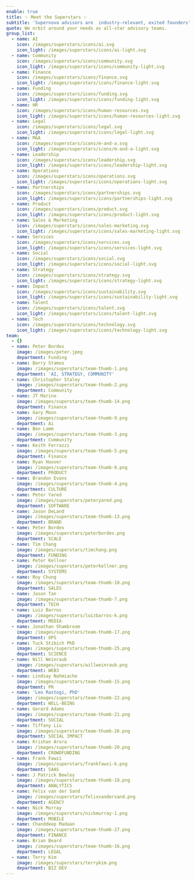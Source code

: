 ```yaml
---
enable: true
title: ✨ Meet the Superstars ✨
subtitle: 'Supernova advisors are  industry-relevant, exited founders'
quote: We orbit around your needs as all-star advisory teams.
group_list:
  - name: AI
    icon: /images/superstars/icons/ai.svg
    icon_light: /images/superstars/icons/ai-light.svg
  - name: Community
    icon: /images/superstars/icons/community.svg
    icon_light: /images/superstars/icons/community-light.svg
  - name: Finance
    icon: /images/superstars/icons/finance.svg
    icon_light: /images/superstars/icons/finance-light.svg
  - name: Funding
    icon: /images/superstars/icons/funding.svg
    icon_light: /images/superstars/icons/funding-light.svg
  - name: HR
    icon: /images/superstars/icons/human-resources.svg
    icon_light: /images/superstars/icons/human-resources-light.svg
  - name: Legal
    icon: /images/superstars/icons/legal.svg
    icon_light: /images/superstars/icons/legal-light.svg
  - name: M&A
    icon: /images/superstars/icons/m-and-a.svg
    icon_light: /images/superstars/icons/m-and-a-light.svg
  - name: Leadership
    icon: /images/superstars/icons/leadership.svg
    icon_light: /images/superstars/icons/leadership-light.svg
  - name: Operations
    icon: /images/superstars/icons/operations.svg
    icon_light: /images/superstars/icons/operations-light.svg
  - name: Partnerships
    icon: /images/superstars/icons/partnerships.svg
    icon_light: /images/superstars/icons/partnerships-light.svg
  - name: Product
    icon: /images/superstars/icons/product.svg
    icon_light: /images/superstars/icons/product-light.svg
  - name: Sales & Marketing
    icon: /images/superstars/icons/sales-marketing.svg
    icon_light: /images/superstars/icons/sales-marketing-light.svg
  - name: Services
    icon: /images/superstars/icons/services.svg
    icon_light: /images/superstars/icons/services-light.svg
  - name: Social
    icon: /images/superstars/icons/social.svg
    icon_light: /images/superstars/icons/social-light.svg
  - name: Strategy
    icon: /images/superstars/icons/strategy.svg
    icon_light: /images/superstars/icons/strategy-light.svg
  - name: Impact
    icon: /images/superstars/icons/sustainability.svg
    icon_light: /images/superstars/icons/sustainability-light.svg
  - name: Talent
    icon: /images/superstars/icons/talent.svg
    icon_light: /images/superstars/icons/talent-light.svg
  - name: Tech
    icon: /images/superstars/icons/technology.svg
    icon_light: /images/superstars/icons/technology-light.svg
team:
  - {}
  - name: Peter Bordes
    image: /images/peter.jpeg
    department: Funding
  - name: Barry Stamos
    image: /images/superstars/team-thumb-1.png
    department: 'AI, STRATEGY, COMMUNITY'
  - name: Christopher Staley
    image: /images/superstars/team-thumb-2.png
    department: Community
  - name: JT Marino
    image: /images/superstars/team-thumb-14.png
    department: Finance
  - name: Gary Moon
    image: /images/superstars/team-thumb-9.png
    department: Ai
  - name: Ben Lamm
    image: /images/superstars/team-thumb-3.png
    department: Community
  - name: Keith Ferrazzi
    image: /images/superstars/team-thumb-5.png
    department: Finance
  - name: Ryan Hoover
    image: /images/superstars/team-thumb-8.png
    department: PRODUCT
  - name: Brandon Evans
    image: /images/superstars/team-thumb-4.png
    department: CULTURE
  - name: Peter Yared
    image: /images/superstars/peteryared.png
    department: SOFTWARE
  - name: Jason DeLand
    image: /images/superstars/team-thumb-13.png
    department: BRAND
  - name: Peter Bordes
    image: /images/superstars/peterbordes.png
    department: SCALE
  - name: Tim Chang
    image: /images/superstars/timchang.png
    department: FUNDING
  - name: Peter Kellner
    image: /images/superstars/peterkellner.png
    department: SYSTEMS
  - name: Roy Chung
    image: /images/superstars/team-thumb-10.png
    department: SALES
  - name: Jason Tan
    image: /images/superstars/team-thumb-7.png
    department: TECH
  - name: Luiz Barros
    image: /images/superstars/luizbarros-k.png
    department: MEDIA
  - name: Jonathan Shambroom
    image: /images/superstars/team-thumb-17.png
    department: OPS
  - name: Tuck Stibich PhD
    image: /images/superstars/team-thumb-25.png
    department: SCIENCE
  - name: Will Weinraub
    image: /images/superstars/willweinraub.png
    department: WEB3
  - name: Lindsay Nahmiache
    image: /images/superstars/team-thumb-15.png
    department: PR
  - name: 'Leo Rastogi, PhD'
    image: /images/superstars/team-thumb-22.png
    department: WELL-BEING
  - name: Gerard Adams
    image: /images/superstars/team-thumb-21.png
    department: SOCIAL
  - name: Tiffany Liu
    image: /images/superstars/team-thumb-26.png
    department: SOCIAL IMPACT
  - name: Krishan Arora
    image: /images/superstars/team-thumb-20.png
    department: CROWDFUNDING
  - name: Frank Fawzi
    image: /images/superstars/frankfawzi-k.png
    department: SAAS
  - name: J Patrick Bewley
    image: /images/superstars/team-thumb-18.png
    department: ANALYTICS
  - name: Felix van der Sand
    image: /images/superstars/felixvandersand.png
    department: AGENCY
  - name: Nick Murray
    image: /images/superstars/nickmurray-1.png
    department: MOBILE
  - name: Chanddeep Madaan
    image: /images/superstars/team-thumb-27.png
    department: FINANCE
  - name: Brian Beard
    image: /images/superstars/team-thumb-16.png
    department: LEGAL
  - name: Terry Kim
    image: /images/superstars/terrykim.png
    department: BIZ DEV
---
```







